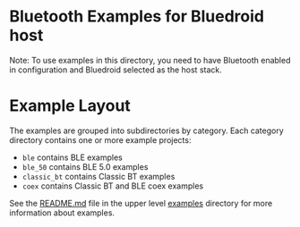 # Bluetooth Examples for Bluedroid host

Note: To use examples in this directory, you need to have Bluetooth enabled in configuration and Bluedroid selected as the host stack.

# Example Layout

The examples are grouped into subdirectories by category. Each category directory contains one or more example projects:
* `ble` contains BLE examples
* `ble_50` contains BLE 5.0 examples
* `classic_bt` contains Classic BT examples
* `coex` contains Classic BT and BLE coex examples 

See the [README.md](../../README.md) file in the upper level [examples](../../) directory for more information about examples.
